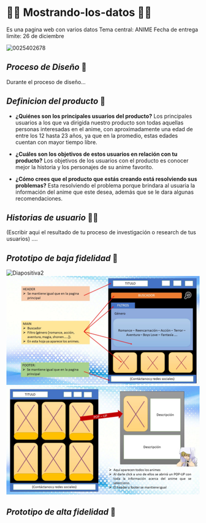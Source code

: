 # 👩‍💻 Mostrando-los-datos 👩‍💻
Es una pagina web con varios datos
Tema central: ANIME
Fecha de entrega limite: 26 de diciembre

![0025402678](https://imgmedia.aweita.pe/640x345/aweita/original/2021/08/30/612d9976066691528b1a02ce.webp)

## ___Proceso de Diseño___ 🎨
Durante el proceso de diseño...

## ___Definicion del producto___ 🎯

- **¿Quiénes son los principales usuarios del producto?** 
Los principales usuarios a los que va dirigida nuestro producto son todas aquellas personas interesadas en el anime, con aproximadamente una edad de entre los 12 hasta 23 años, ya que en la promedio, estas edades cuentan con mayor tiempo libre.

- **¿Cuáles son los objetivos de estos usuarios en relación con tu producto?** 
Los objetivos de los usuarios con el producto es conocer mejor la historia y los personajes de su anime favorito.

- **¿Cómo crees que el producto que estás creando está resolviendo sus problemas?** 
Esta resolviendo el problema porque brindara al usuaria la información del anime que este desea, además que se le dara algunas recomendaciones.

## ___Historias de usuario___ 👩‍💼

(Escribir aqui el resultado de tu proceso de investigación o research de tus usuarios) ....

## ___Prototipo de baja fidelidad___ 📁
![Diapositiva2](https://user-images.githubusercontent.com/93567262/146845752-7d0797fb-a295-4edc-9c84-b8bafd45a9bc.jpg)
![Diapositiva3](https://github.com/Alebalt2021/Mostrando-los-datos/blob/main/assets/img/Diapositiva3.JPG)
![Diapositiva3](https://github.com/Alebalt2021/Mostrando-los-datos/blob/main/assets/img/Diapositiva4.JPG?raw=true)

## ___Prototipo de alta fidelidad___ 🔮
